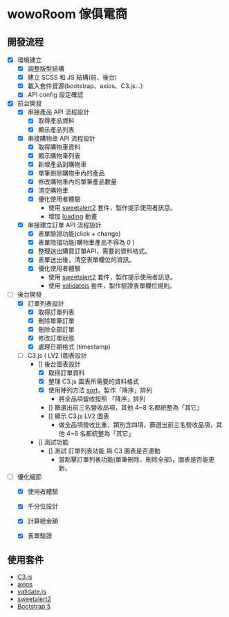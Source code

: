 

# wowoRoom 傢俱電商


## 開發流程
- [x] 環境建立
    - [x] 調整版型結構
    - [x] 建立 SCSS 和 JS 結構(前、後台)
    - [x] 載入套件資源(bootstrap、axios、C3.js...)
    - [x] API config 設定確認

- [x] 前台開發
    - [x] 串接產品 API 流程設計
        - [x] 取得產品資料
        - [x] 顯示產品列表
    - [x] 串接購物車 API 流程設計
        - [x] 取得購物車資料
        - [x] 顯示購物車列表
        - [x] 新增產品到購物車
        - [x] 單筆刪除購物車內的產品
        - [x] 修改購物車內的單筆產品數量
        - [x] 清空購物車
        - [x] 優化使用者體驗
             - 使用 [sweetalert2](https://sweetalert2.github.io/#usage) 套件，製作提示使用者訊息。
             - 增加 [loading](https://loading.io/) 動畫
    - [x] 串接建立訂單 API 流程設計
        - [x] 表單驗證功能(click + change)
        - [x] 表單阻擋功能(購物車產品不得為 0 )
        - [x] 整理送出購買訂單API，需要的資料格式。
        - [x] 表單送出後，清空表單欄位的資訊。
        - [x] 優化使用者體驗
             - 使用 [sweetalert2](https://sweetalert2.github.io/#usage) 套件，製作提示使用者訊息。
             - 使用 [validatejs](https://validatejs.org/) 套件，製作驗證表單欄位規則。
- [ ] 後台開發
    - [x] 訂單列表設計
        - [x] 取得訂單列表 
        - [x] 刪除單筆訂單 
        - [x] 刪除全部訂單
        - [x] 修改訂單狀態 
        - [x] 處理日期格式 (timestamp)
    - [ ] C3.js ( LV2 )圖表設計
        - [] 後台圖表設計
            - [x] 取得訂單資料
            - [x] 整理 C3.js 圖表所需要的資料格式
            - [x] 使用陣列方法 [sort](https://ithelp.ithome.com.tw/articles/10225733)，製作「降序」排列
                - 將全品項營收按照 「降序」排列
            - [] 篩選出前三名營收品項，其他 4~8 名都統整為「其它」
            - [] 顯示 C3.js LV2 圖表
                - 做全品項營收比重，類別含四項，篩選出前三名營收品項，其他 4~8 名都統整為「其它」
        - [] 測試功能
            - [] 測試 訂單列表功能 與 C3 圖表是否連動
                - 當點擊訂單列表功能(單筆刪除、刪除全部)，圖表是否能更新。
  
- [ ] 優化細節
    - [x] 使用者體驗
    - [x] 千分位設計
    - [x] 計算總金額
    - [x] 表單驗證



## 使用套件
- [C3.js](https://c3js.org/)
- [axios](https://github.com/axios/axios)
- [validate.js](https://validatejs.org/)
- [sweetalert2](https://sweetalert2.github.io/)
- [Bootstrap 5](https://bootstrap5.hexschool.com/docs/5.1/getting-started/introduction/)